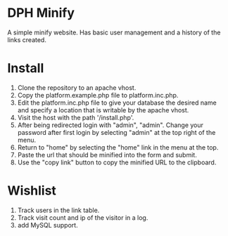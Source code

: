 # DPH Minify

A simple minify website. Has basic user management and a history of the links created.

# Install
1. Clone the repository to an apache vhost.
2. Copy the platform.example.php file to platform.inc.php.
3. Edit the platform.inc.php file to give your database the desired name and specify a location that is writable by the apache vhost.
4. Visit the host with the path '/install.php'.
5. After being redirected login with "admin", "admin". Change your password after first login by selecting "admin" at the top right of the menu.
6. Return to "home" by selecting the "home" link in the menu at the top.
7. Paste the url that should be minified into the form and submit.
8. Use the "copy link" button to copy the minified URL to the clipboard.

# Wishlist
1. Track users in the link table.
1. Track visit count and ip of the visitor in a log.
1. add MySQL support.
